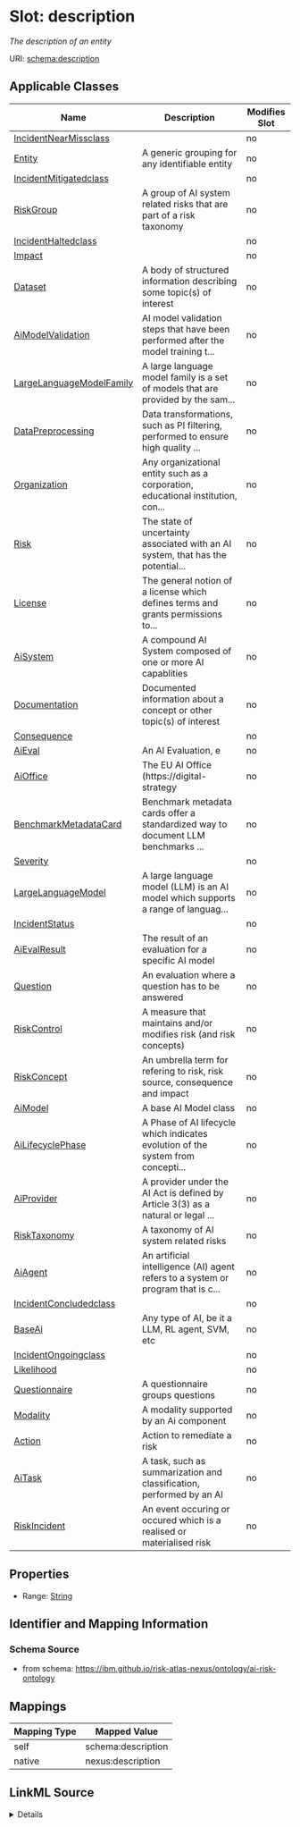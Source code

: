 

# Slot: description


_The description of an entity_





URI: [schema:description](http://schema.org/description)



<!-- no inheritance hierarchy -->





## Applicable Classes

| Name | Description | Modifies Slot |
| --- | --- | --- |
| [IncidentNearMissclass](IncidentNearMissclass.md) |  |  no  |
| [Entity](Entity.md) | A generic grouping for any identifiable entity |  no  |
| [IncidentMitigatedclass](IncidentMitigatedclass.md) |  |  no  |
| [RiskGroup](RiskGroup.md) | A group of AI system related risks that are part of a risk taxonomy |  no  |
| [IncidentHaltedclass](IncidentHaltedclass.md) |  |  no  |
| [Impact](Impact.md) |  |  no  |
| [Dataset](Dataset.md) | A body of structured information describing some topic(s) of interest |  no  |
| [AiModelValidation](AiModelValidation.md) | AI model validation steps that have been performed after the model training t... |  no  |
| [LargeLanguageModelFamily](LargeLanguageModelFamily.md) | A large language model family is a set of models that are provided by the sam... |  no  |
| [DataPreprocessing](DataPreprocessing.md) | Data transformations, such as PI filtering, performed to ensure high quality ... |  no  |
| [Organization](Organization.md) | Any organizational entity such as a corporation, educational institution, con... |  no  |
| [Risk](Risk.md) | The state of uncertainty associated with an AI system, that has the potential... |  no  |
| [License](License.md) | The general notion of a license which defines terms and grants permissions to... |  no  |
| [AiSystem](AiSystem.md) | A compound AI System composed of one or more AI capablities |  no  |
| [Documentation](Documentation.md) | Documented information about a concept or other topic(s) of interest |  no  |
| [Consequence](Consequence.md) |  |  no  |
| [AiEval](AiEval.md) | An AI Evaluation, e |  no  |
| [AiOffice](AiOffice.md) | The EU AI Office (https://digital-strategy |  no  |
| [BenchmarkMetadataCard](BenchmarkMetadataCard.md) | Benchmark metadata cards offer a standardized way to document LLM benchmarks ... |  no  |
| [Severity](Severity.md) |  |  no  |
| [LargeLanguageModel](LargeLanguageModel.md) | A large language model (LLM) is an AI model which supports a range of languag... |  no  |
| [IncidentStatus](IncidentStatus.md) |  |  no  |
| [AiEvalResult](AiEvalResult.md) | The result of an evaluation for a specific AI model |  no  |
| [Question](Question.md) | An evaluation where a question has to be answered |  no  |
| [RiskControl](RiskControl.md) | A measure that maintains and/or modifies risk (and risk concepts) |  no  |
| [RiskConcept](RiskConcept.md) | An umbrella term for refering to risk, risk source, consequence and impact |  no  |
| [AiModel](AiModel.md) | A base AI Model class |  no  |
| [AiLifecyclePhase](AiLifecyclePhase.md) | A Phase of AI lifecycle which indicates evolution of the system from concepti... |  no  |
| [AiProvider](AiProvider.md) | A provider under the AI Act is defined by Article 3(3) as a natural or legal ... |  no  |
| [RiskTaxonomy](RiskTaxonomy.md) | A taxonomy of AI system related risks |  no  |
| [AiAgent](AiAgent.md) | An artificial intelligence (AI) agent refers to a system or program that is c... |  no  |
| [IncidentConcludedclass](IncidentConcludedclass.md) |  |  no  |
| [BaseAi](BaseAi.md) | Any type of AI, be it a LLM, RL agent, SVM, etc |  no  |
| [IncidentOngoingclass](IncidentOngoingclass.md) |  |  no  |
| [Likelihood](Likelihood.md) |  |  no  |
| [Questionnaire](Questionnaire.md) | A questionnaire groups questions |  no  |
| [Modality](Modality.md) | A modality supported by an Ai component |  no  |
| [Action](Action.md) | Action to remediate a risk |  no  |
| [AiTask](AiTask.md) | A task, such as summarization and classification, performed by an AI |  no  |
| [RiskIncident](RiskIncident.md) | An event occuring or occured which is a realised or materialised risk |  no  |







## Properties

* Range: [String](String.md)





## Identifier and Mapping Information







### Schema Source


* from schema: https://ibm.github.io/risk-atlas-nexus/ontology/ai-risk-ontology




## Mappings

| Mapping Type | Mapped Value |
| ---  | ---  |
| self | schema:description |
| native | nexus:description |




## LinkML Source

<details>
```yaml
name: description
description: The description of an entity
from_schema: https://ibm.github.io/risk-atlas-nexus/ontology/ai-risk-ontology
rank: 1000
slot_uri: schema:description
alias: description
domain_of:
- Entity
range: string

```
</details>